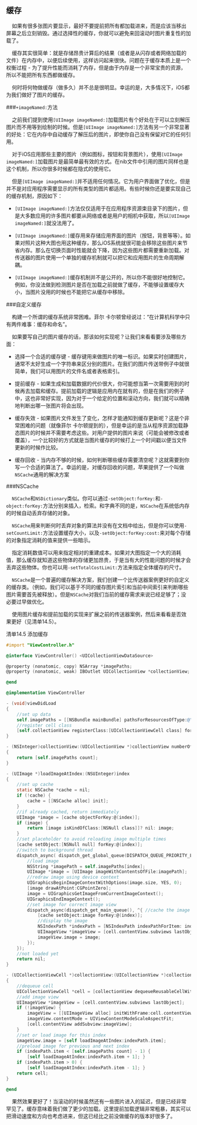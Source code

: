 ## 缓存


&nbsp;&nbsp;&nbsp;&nbsp;如果有很多张图片要显示，最好不要提前把所有都加载进来，而是应该当移出屏幕之后立刻销毁。通过选择性的缓存，你就可以避免来回滚动时图片重复性的加载了。

&nbsp;&nbsp;&nbsp;&nbsp;缓存其实很简单：就是存储昂贵计算后的结果（或者是从闪存或者网络加载的文件）在内存中，以便后续使用，这样访问起来很快。问题在于缓存本质上是一个权衡过程 - 为了提升性能而消耗了内存，但是由于内存是一个非常宝贵的资源，所以不能把所有东西都做缓存。

&nbsp;&nbsp;&nbsp;&nbsp;何时将何物做缓存（做多久）并不总是很明显。幸运的是，大多情况下，iOS都为我们做好了图片的缓存。

###`+imageNamed:`方法

&nbsp;&nbsp;&nbsp;&nbsp;之前我们提到使用`[UIImage imageNamed:]`加载图片有个好处在于可以立刻解压图片而不用等到绘制的时候。但是`[UIImage imageNamed:]`方法有另一个非常显著的好处：它在内存中自动缓存了解压后的图片，即使你自己没有保留对它的任何引用。

&nbsp;&nbsp;&nbsp;&nbsp;对于iOS应用那些主要的图片（例如图标，按钮和背景图片），使用`[UIImage imageNamed:]`加载图片是最简单最有效的方式。在nib文件中引用的图片同样也是这个机制，所以你很多时候都在隐式的使用它。

&nbsp;&nbsp;&nbsp;&nbsp;但是`[UIImage imageNamed:]`并不适用任何情况。它为用户界面做了优化，但是并不是对应用程序需要显示的所有类型的图片都适用。有些时候你还是要实现自己的缓存机制，原因如下：

* `[UIImage imageNamed:]`方法仅仅适用于在应用程序资源束目录下的图片，但是大多数应用的许多图片都要从网络或者是用户的相机中获取，所以`[UIImage imageNamed:]`就没法用了。

* `[UIImage imageNamed:]`缓存用来存储应用界面的图片（按钮，背景等等）。如果对照片这种大图也用这种缓存，那么iOS系统就很可能会移除这些图片来节省内存。那么在切换页面时性能就会下降，因为这些图片都需要重新加载。对传送器的图片使用一个单独的缓存机制就可以把它和应用图片的生命周期解耦。

* `[UIImage imageNamed:]`缓存机制并不是公开的，所以你不能很好地控制它。例如，你没法做到检测图片是否在加载之前就做了缓存，不能够设置缓存大小，当图片没用的时候也不能把它从缓存中移除。

###自定义缓存

&nbsp;&nbsp;&nbsp;&nbsp;构建一个所谓的缓存系统非常困难。菲尔 卡尔顿曾经说过：“在计算机科学中只有两件难事：缓存和命名”。

&nbsp;&nbsp;&nbsp;&nbsp;如果要写自己的图片缓存的话，那该如何实现呢？让我们来看看要涉及哪些方面：

* 选择一个合适的缓存键 - 缓存键用来做图片的唯一标识。如果实时创建图片，通常不太好生成一个字符串来区分别的图片。在我们的图片传送带例子中就很简单，我们可以用图片的文件名或者表格索引。

* 提前缓存 - 如果生成和加载数据的代价很大，你可能想当第一次需要用到的时候再去加载和缓存。提前加载的逻辑是应用内在就有的，但是在我们的例子中，这也非常好实现，因为对于一个给定的位置和滚动方向，我们就可以精确地判断出哪一张图片将会出现。

* 缓存失效 - 如果图片文件发生了变化，怎样才能通知到缓存更新呢？这是个非常困难的问题（就像菲尔 卡尔顿提到的），但是幸运的是当从程序资源加载静态图片的时候并不需要考虑这些。对用户提供的图片来说（可能会被修改或者覆盖），一个比较好的方式就是当图片缓存的时候打上一个时间戳以便当文件更新的时候作比较。

* 缓存回收 - 当内存不够的时候，如何判断哪些缓存需要清空呢？这就需要到你写一个合适的算法了。幸运的是，对缓存回收的问题，苹果提供了一个叫做`NSCache`通用的解决方案

###NSCache

&nbsp;&nbsp;&nbsp;&nbsp;`NSCache`和`NSDictionary`类似。你可以通过`-setObject:forKey:`和`-object:forKey:`方法分别来插入，检索。和字典不同的是，`NSCache`在系统低内存的时候自动丢弃存储的对象。

&nbsp;&nbsp;&nbsp;&nbsp;`NSCache`用来判断何时丢弃对象的算法并没有在文档中给出，但是你可以使用`-setCountLimit:`方法设置缓存大小，以及`-setObject:forKey:cost:`来对每个存储的对象指定消耗的值来提供一些暗示。

&nbsp;&nbsp;&nbsp;&nbsp;指定消耗数值可以用来指定相对的重建成本。如果对大图指定一个大的消耗值，那么缓存就知道这些物体的存储更加昂贵，于是当有大的性能问题的时候才会丢弃这些物体。你也可以用`-setTotalCostLimit:`方法来指定全体缓存的尺寸。

&nbsp;&nbsp;&nbsp;&nbsp;`NSCache`是一个普遍的缓存解决方案，我们创建一个比传送器案例更好的自定义的缓存类。（例如，我们可以基于不同的缓存图片索引和当前中间索引来判断哪些图片需要首先被释放）。但是`NSCache`对我们当前的缓存需求来说已经足够了；没必要过早做优化。

&nbsp;&nbsp;&nbsp;&nbsp;使用图片缓存和提前加载的实现来扩展之前的传送器案例，然后来看看是否效果更好（见清单14.5）。

清单14.5 添加缓存

```objective-c
#import "ViewController.h"

@interface ViewController() <UICollectionViewDataSource>

@property (nonatomic, copy) NSArray *imagePaths;
@property (nonatomic, weak) IBOutlet UICollectionView *collectionView;

@end

@implementation ViewController

- (void)viewDidLoad
{
    //set up data
    self.imagePaths = [[NSBundle mainBundle] pathsForResourcesOfType:@"png" ￼inDirectory:@"Vacation Photos"];
    //register cell class
    [self.collectionView registerClass:[UICollectionViewCell class] forCellWithReuseIdentifier:@"Cell"];
}

- (NSInteger)collectionView:(UICollectionView *)collectionView numberOfItemsInSection:(NSInteger)section
{
    return [self.imagePaths count];
}

- (UIImage *)loadImageAtIndex:(NSUInteger)index
{
    //set up cache
    static NSCache *cache = nil;
    if (!cache) {
        cache = [[NSCache alloc] init];
    }
    //if already cached, return immediately
    UIImage *image = [cache objectForKey:@(index)];
    if (image) {
        return [image isKindOfClass:[NSNull class]]? nil: image;
    }
    //set placeholder to avoid reloading image multiple times
    [cache setObject:[NSNull null] forKey:@(index)];
    //switch to background thread
    dispatch_async( dispatch_get_global_queue(DISPATCH_QUEUE_PRIORITY_LOW, 0), ^{
        //load image
        NSString *imagePath = self.imagePaths[index];
        UIImage *image = [UIImage imageWithContentsOfFile:imagePath];
        //redraw image using device context
        UIGraphicsBeginImageContextWithOptions(image.size, YES, 0);
        [image drawAtPoint:CGPointZero];
        image = UIGraphicsGetImageFromCurrentImageContext();
        UIGraphicsEndImageContext();
        //set image for correct image view
        dispatch_async(dispatch_get_main_queue(), ^{ //cache the image
            [cache setObject:image forKey:@(index)];
            //display the image
            NSIndexPath *indexPath = [NSIndexPath indexPathForItem: index inSection:0]; UICollectionViewCell *cell = [self.collectionView cellForItemAtIndexPath:indexPath];
            UIImageView *imageView = [cell.contentView.subviews lastObject];
            imageView.image = image;
        });
    });
    //not loaded yet
    return nil;
}

- (UICollectionViewCell *)collectionView:(UICollectionView *)collectionView cellForItemAtIndexPath:(NSIndexPath *)indexPath
{
    //dequeue cell
    UICollectionViewCell *cell = [collectionView dequeueReusableCellWithReuseIdentifier:@"Cell" forIndexPath:indexPath];
    //add image view
    UIImageView *imageView = [cell.contentView.subviews lastObject];
    if (!imageView) {
        imageView = [[UIImageView alloc] initWithFrame:cell.contentView.bounds];
        imageView.contentMode = UIViewContentModeScaleAspectFit;
        [cell.contentView addSubview:imageView];
    }
    //set or load image for this index
    imageView.image = [self loadImageAtIndex:indexPath.item];
    //preload image for previous and next index
    if (indexPath.item < [self.imagePaths count] - 1) {
        [self loadImageAtIndex:indexPath.item + 1]; }
    if (indexPath.item > 0) {
        [self loadImageAtIndex:indexPath.item - 1]; }
    return cell;
}

@end
```

&nbsp;&nbsp;&nbsp;&nbsp;果然效果更好了！当滚动的时候虽然还有一些图片进入的延迟，但是已经非常罕见了。缓存意味着我们做了更少的加载。这里提前加载逻辑非常粗暴，其实可以把滑动速度和方向也考虑进来，但这已经比之前没做缓存的版本好很多了。
